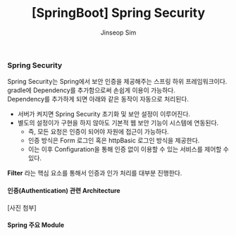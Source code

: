 ﻿---
layout: post
title: "[SpringBoot] Spring Security"
categories: Springboot
tags: [java]
author:
  - Jinseop Sim
toc: true
---
### Spring Security
Spring Security는 Spring에서 보안 인증을 제공해주는 스프링 하위 프레임워크이다.  
gradle에 Dependency를 추가함으로써 손쉽게 이용이 가능하다.  
Dependency를 추가하게 되면 아래와 같은 동작이 자동으로 처리된다.  

- 서버가 켜지면 Spring Security 초기화 및 보안 설정이 이루어진다.
- 별도의 설정이가 구현을 하지 않아도 기본적 웹 보안 기능이 시스템에 연동된다.
  - 즉, 모든 요청은 인증이 되어야 자원에 접근이 가능하다.
  - 인증 방식은 Form 로그인 혹은 httpBasic 로그인 방식을 제공한다.
  - 이는 이후 Configuration을 통해 인증 없이 이용할 수 있는 서비스를 제어할 수 있다.

__Filter__ 라는 핵심 요소를 통해서 인증과 인가 처리를 대부분 진행한다.  

#### 인증(Authentication) 관련 Architecture
[사진 첨부]

#### Spring 주요 Module